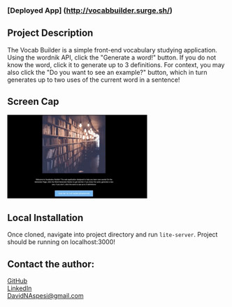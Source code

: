 ### [Deployed App] (http://vocabbuilder.surge.sh/)

## Project Description

The Vocab Builder is a simple front-end vocabulary studying application.  Using the wordnik API, click the "Generate a word!" button.  If you do not know the word, click it to generate up to 3 definitions.  For context, you may also click the "Do you want to see an example?" button, which in turn generates up to two uses of the current word in a sentence!

## Screen Cap

![Screen Capture](./VocabBuilderGif.gif)

## Local Installation

Once cloned, navigate into project directory and run `lite-server`.  Project should be running on localhost:3000!

## Contact the author:

[GitHub](https://github.com/DavidNAspesi/)  
[LinkedIn](https://www.linkedin.com/in/davidnaspesi/)  
DavidNAspesi@gmail.com

